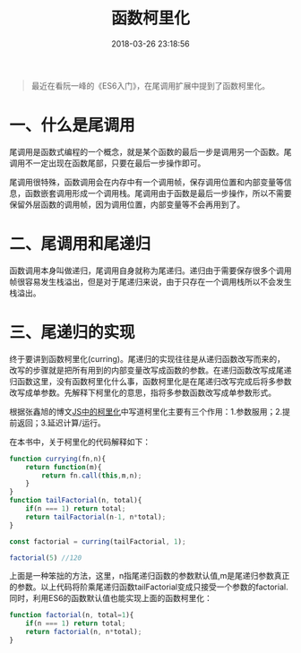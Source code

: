 ﻿---
title: 函数柯里化
date: 2018-03-26 23:18:56
tags: ES6
---

> 最近在看阮一峰的《ES6入门》，在尾调用扩展中提到了函数柯里化。


一、什么是尾调用
==================
尾调用是函数式编程的一个概念，就是某个函数的最后一步是调用另一个函数。尾调用不一定出现在函数尾部，只要在最后一步操作即可。

尾调用很特殊，函数调用会在内存中有一个调用帧，保存调用位置和内部变量等信息，函数嵌套调用形成一个调用栈。尾调用由于函数是最后一步操作，所以不需要保留外层函数的调用帧，因为调用位置，内部变量等不会再用到了。

二、尾调用和尾递归
===============
函数调用本身叫做递归，尾调用自身就称为尾递归。递归由于需要保存很多个调用帧很容易发生栈溢出，但是对于尾递归来说，由于只存在一个调用栈所以不会发生栈溢出。 

三、尾递归的实现
================
终于要讲到函数柯里化(curring)。尾递归的实现往往是从递归函数改写而来的，改写的步骤就是把所有用到的内部变量改写成函数的参数。在递归函数改写成尾递归函数这里，没有函数柯里化什么事，函数柯里化是在尾递归改写完成后将多参数改写成单参数。先解释下柯里化的意思，指将多参数函数改写成单参数形式。

根据张鑫旭的博文[JS中的柯里化][1]中写道柯里化主要有三个作用：1.参数服用；2.提前返回；3.延迟计算/运行。

在本书中，关于柯里化的代码解释如下：
```javascript
function currying(fn,n){
    return function(m){
        return fn.call(this,m,n);
    }
}
function tailFactorial(n, total){
    if(n === 1) return total;
    return tailFactorial(n-1, n*total);
}

const factorial = curring(tailFactorial, 1);

factorial(5) //120
```
上面是一种笨拙的方法，这里，n指尾递归函数的参数默认值,m是尾递归参数真正的参数。以上代码将阶乘尾递归函数tailFactorial变成只接受一个参数的factorial.
同时，利用ES6的函数默认值也能实现上面的函数柯里化：
```javascript
function factorial(n, total=1){
    if(n === 1) return total;
    return factorial(n, n*total);
}
```



  [1]: http://www.zhangxinxu.com/wordpress/2013/02/js-currying/